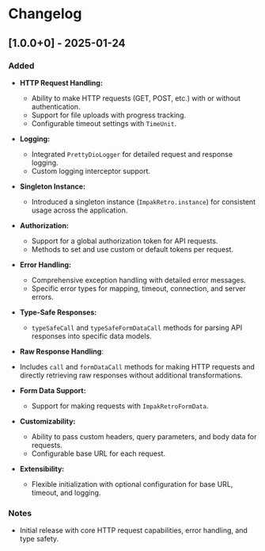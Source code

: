# Changelog

## [1.0.0+0] - 2025-01-24
### Added
- **HTTP Request Handling:**
    - Ability to make HTTP requests (GET, POST, etc.) with or without authentication.
    - Support for file uploads with progress tracking.
    - Configurable timeout settings with `TimeUnit`.

- **Logging:**
    - Integrated `PrettyDioLogger` for detailed request and response logging.
    - Custom logging interceptor support.

- **Singleton Instance:**
    - Introduced a singleton instance (`ImpakRetro.instance`) for consistent usage across the application.

- **Authorization:**
    - Support for a global authorization token for API requests.
    - Methods to set and use custom or default tokens per request.

- **Error Handling:**
    - Comprehensive exception handling with detailed error messages.
    - Specific error types for mapping, timeout, connection, and server errors.

- **Type-Safe Responses:**
    - `typeSafeCall` and `typeSafeFormDataCall` methods for parsing API responses into specific data models.

- **Raw Response Handling**: 
- Includes `call` and `formDataCall` methods for making HTTP requests and directly retrieving raw responses without additional transformations.

- **Form Data Support:**
    - Support for making requests with `ImpakRetroFormData`.

- **Customizability:**
    - Ability to pass custom headers, query parameters, and body data for requests.
    - Configurable base URL for each request.

- **Extensibility:**
    - Flexible initialization with optional configuration for base URL, timeout, and logging.

### Notes
- Initial release with core HTTP request capabilities, error handling, and type safety.
